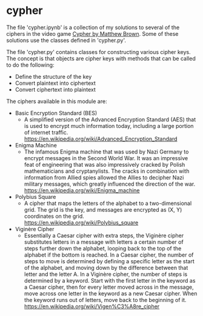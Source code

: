 # cypher
The file 'cypher.ipynb' is a collection of my solutions to several of the
ciphers in the video game [Cypher by Matthew Brown](https://store.steampowered.com/app/746710/Cypher/).
Some of these solutions use the classes defined in 'cypher.py'.

The file 'cypher.py' contains classes for constructing various cipher keys. The
concept is that objects are cipher keys with methods that can be called to do
the following:

- Define the structure of the key
- Convert plaintext into ciphertext
- Convert ciphertext into plaintext

The ciphers available in this module are:

- Basic Encryption Standard (BES)
    - A simplified version of the Advanced Encryption Standard (AES)
    that is used to encrypt much information today, including a large portion
    of internet traffic. <https://en.wikipedia.org/wiki/Advanced_Encryption_Standard>
- Enigma Machine
    - The infamous Enigma machine that was used by Nazi Germany to encrypt
    messages in the Second World War. It was an impressive feat of engineering
    that was also impressively cracked by Polish mathematicians and
    cryptanylists. The cracks in combination with information from Allied spies
    allowed the Allies to decipher Nazi military messages, which greatly
    influenced the direction of the war. <https://en.wikipedia.org/wiki/Enigma_machine>
- Polybius Square
    - A cipher that maps the letters of the alphabet to a two-dimensional grid.
    The grid is the key, and messages are encrypted as (X, Y) coordinates on the
    grid. <https://en.wikipedia.org/wiki/Polybius_square>
- Viginère Cipher
    - Essentially a Caesar cipher with extra steps, the Viginère cipher
    substitutes letters in a message with letters a certain number of steps
    further down the alphabet, looping back to the top of the alphabet if the
    bottom is reached. In a Caesar cipher, the number of steps to move is
    determined by defining a specific letter as the start of the alphabet, and
    moving down by the difference between that letter and the letter A. In a
    Viginère cipher, the number of steps is determined by a keyword. Start with
    the first letter in the keyword as a Caesar cipher, then for every letter
    moved across in the message, move across one letter in the keyword as a new
    Caesar cipher. When the keyword runs out of letters, move back to the
    beginning of it. <https://en.wikipedia.org/wiki/Vigen%C3%A8re_cipher>
